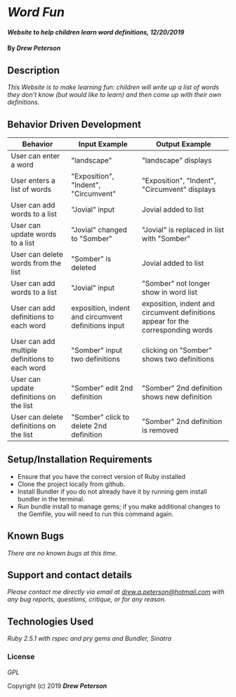 # _Word Fun_

#### _Website to help children learn word definitions, 12/20/2019_

#### By _**Drew Peterson**_

## Description

_This Website is to make learning fun: children will write up a list of words they don't know (but would like to learn) and then come up with their own definitions._

## Behavior Driven Development

| Behavior | Input Example | Output Example |
| - | - | - |
| User can enter a word | "landscape" | "landscape" displays |
| User enters a list of words | "Exposition", "Indent", "Circumvent" | "Exposition", "Indent", "Circumvent" displays |
| User can add words to a list | "Jovial" input | Jovial added to list |
| User can update words to a list | "Jovial" changed to "Somber"| "Jovial" is replaced in list with "Somber" |
| User can delete words from the list | "Somber" is deleted | Jovial added to list |
| User can add words to a list | "Jovial" input | "Somber" not longer show in word list |
| User can add definitions to each word | exposition, indent and circumvent definitions input | exposition, indent and circumvent definitions appear for the corresponding words |
| User can add multiple definitions to each word | "Somber" input two definitions | clicking on "Somber" shows two definitions |
| User can update definitions on the list | "Somber" edit 2nd definition | "Somber" 2nd definition shows new definition |
| User can delete definitions on the list | "Somber" click to delete 2nd definition | "Somber" 2nd definition is removed |




## Setup/Installation Requirements

* Ensure that you have the correct version of Ruby installed
* Clone the project locally from github.
* Install Bundler if you do not already have it by running gem install bundler in the terminal.
* Run bundle install to manage gems; if you make additional changes to the Gemfile, you will need to run this command again.



## Known Bugs

_There are no known bugs at this time._

## Support and contact details

_Please contact me directly via email at drew.a.peterson@hotmail.com with any bug reports, questions, critique, or for any reason._

## Technologies Used

_Ruby 2.5.1 with rspec and pry gems and Bundler, Sinatra_

### License

*GPL*



Copyright (c) 2019 **_Drew Peterson_**
